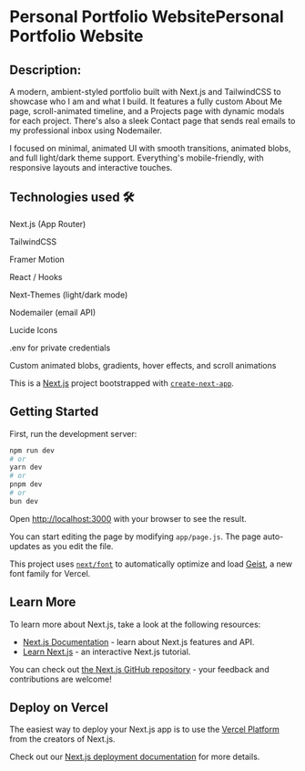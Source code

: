 # Personal Portfolio WebsitePersonal Portfolio Website

## Description:

A modern, ambient-styled portfolio built with Next.js and TailwindCSS to showcase who I am and what I build. It features a fully custom About Me page, scroll-animated timeline, and a Projects page with dynamic modals for each project. There's also a sleek Contact page that sends real emails to my professional inbox using Nodemailer.

I focused on minimal, animated UI with smooth transitions, animated blobs, and full light/dark theme support. Everything's mobile-friendly, with responsive layouts and interactive touches.

## Technologies used 🛠

Next.js (App Router)

TailwindCSS

Framer Motion

React / Hooks

Next-Themes (light/dark mode)

Nodemailer (email API)

Lucide Icons

.env for private credentials

Custom animated blobs, gradients, hover effects, and scroll animations







This is a [Next.js](https://nextjs.org) project bootstrapped with [`create-next-app`](https://github.com/vercel/next.js/tree/canary/packages/create-next-app).

## Getting Started

First, run the development server:

```bash
npm run dev
# or
yarn dev
# or
pnpm dev
# or
bun dev
```

Open [http://localhost:3000](http://localhost:3000) with your browser to see the result.

You can start editing the page by modifying `app/page.js`. The page auto-updates as you edit the file.

This project uses [`next/font`](https://nextjs.org/docs/app/building-your-application/optimizing/fonts) to automatically optimize and load [Geist](https://vercel.com/font), a new font family for Vercel.

## Learn More

To learn more about Next.js, take a look at the following resources:

- [Next.js Documentation](https://nextjs.org/docs) - learn about Next.js features and API.
- [Learn Next.js](https://nextjs.org/learn) - an interactive Next.js tutorial.

You can check out [the Next.js GitHub repository](https://github.com/vercel/next.js) - your feedback and contributions are welcome!

## Deploy on Vercel

The easiest way to deploy your Next.js app is to use the [Vercel Platform](https://vercel.com/new?utm_medium=default-template&filter=next.js&utm_source=create-next-app&utm_campaign=create-next-app-readme) from the creators of Next.js.

Check out our [Next.js deployment documentation](https://nextjs.org/docs/app/building-your-application/deploying) for more details.
